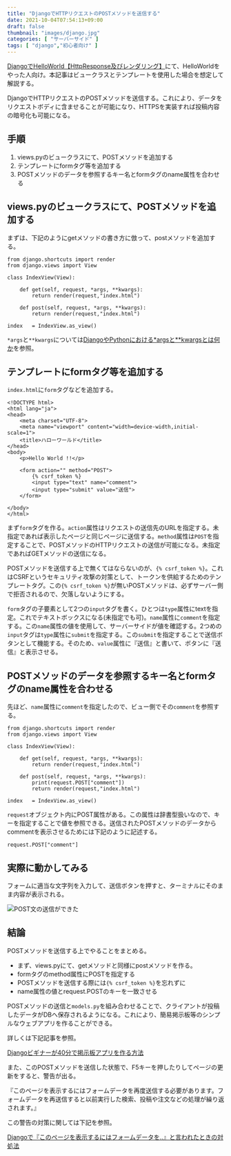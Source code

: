 ```yaml
---
title: "DjangoでHTTPリクエストのPOSTメソッドを送信する"
date: 2021-10-04T07:54:13+09:00
draft: false
thumbnail: "images/django.jpg"
categories: [ "サーバーサイド" ]
tags: [ "django","初心者向け" ]
---
```



[DjangoでHelloWorld【HttpResponse及びレンダリング】](/post/startup-django-helloworld/)にて、HelloWorldをやった人向け。本記事はビュークラスとテンプレートを使用した場合を想定して解説する。

DjangoでHTTPリクエストのPOSTメソッドを送信する。これにより、データをリクエストボディに含ませることが可能になり、HTTPSを実装すれば投稿内容の暗号化も可能になる。

## 手順

1. views.pyのビュークラスにて、POSTメソッドを追加する
1. テンプレートにformタグ等を追加する
1. POSTメソッドのデータを参照するキー名とformタグのname属性を合わせる

## views.pyのビュークラスにて、POSTメソッドを追加する

まずは、下記のようにgetメソッドの書き方に倣って、postメソッドを追加する。

    from django.shortcuts import render
    from django.views import View
    
    class IndexView(View):
    
        def get(self, request, *args, **kwargs):
            return render(request,"index.html")
        
        def post(self, request, *args, **kwargs):
            return render(request,"index.html")
    
    index   = IndexView.as_view()

`*args`と`**kwargs`については[DjangoやPythonにおける*argsと**kwargsとは何か](/post/django-args-kwargs/)を参照。

## テンプレートにformタグ等を追加する

`index.html`に`form`タグなどを追加する。

    <!DOCTYPE html>
    <html lang="ja">
    <head>
        <meta charset="UTF-8">
        <meta name="viewport" content="width=device-width,initial-scale=1">
        <title>ハローワールド</title>
    </head>
    <body>
        <p>Hello World !!</p>

        <form action="" method="POST">
            {% csrf_token %}
            <input type="text" name="comment">
            <input type="submit" value="送信">
        </form>

    </body>
    </html>

まず`form`タグを作る。`action`属性はリクエストの送信先のURLを指定する。未指定であれば表示したページと同じページに送信する。`method`属性は`POST`を指定することで、POSTメソッドのHTTPリクエストの送信が可能になる。未指定であればGETメソッドの送信になる。

POSTメソッドを送信する上で無くてはならないのが、`{% csrf_token %}`。これはCSRFというセキュリティ攻撃の対策として、トークンを供給するためのテンプレートタグ。この`{% csrf_token %}`が無いPOSTメソッドは、必ずサーバー側で拒否されるので、欠落しないようにする。

`form`タグの子要素として2つの`input`タグを書く。ひとつは`type`属性にtextを指定。これでテキストボックスになる(未指定でも可)。`name`属性に`comment`を指定する。この`name`属性の値を使用して、サーバーサイドが値を確認する。2つめの`input`タグは`type`属性に`submit`を指定する。この`submit`を指定することで送信ボタンとして機能する。そのため、`value`属性に『送信』と書いて、ボタンに『送信』と表示させる。

## POSTメソッドのデータを参照するキー名とformタグのname属性を合わせる

先ほど、`name`属性に`comment`を指定したので、ビュー側でその`comment`を参照する。

    from django.shortcuts import render
    from django.views import View
    
    class IndexView(View):
    
        def get(self, request, *args, **kwargs):
            return render(request,"index.html")
        
        def post(self, request, *args, **kwargs):
            print(request.POST["comment"])
            return render(request,"index.html")
    
    index   = IndexView.as_view()


`request`オブジェクト内にPOST属性がある。この属性は辞書型扱いなので、キーを指定することで値を参照できる。送信されたPOSTメソッドのデータからcommentを表示させるためには下記のように記述する。

    request.POST["comment"]

## 実際に動かしてみる

フォームに適当な文字列を入力して、送信ボタンを押すと、ターミナルにそのまま内容が表示される。

<div class="img-center"><img src="/images/Screenshot from 2021-10-04 15-55-32.png" alt="POST文の送信ができた"></div>

## 結論

POSTメソッドを送信する上でやることをまとめる。

- まず、views.pyにて、getメソッドと同様にpostメソッドを作る。
- formタグのmethod属性にPOSTを指定する
- POSTメソッドを送信する際には`{% csrf_token %}`を忘れずに
- name属性の値とrequest.POSTのキーを一致させる

POSTメソッドの送信と`models.py`を組み合わせることで、クライアントが投稿したデータがDBへ保存されるようになる。これにより、簡易掲示板等のシンプルなウェブアプリを作ることができる。

詳しくは下記記事を参照。

[Djangoビギナーが40分で掲示板アプリを作る方法](/post/startup-django/)

また、このPOSTメソッドを送信した状態で、F5キーを押したりしてページの更新をすると、警告が出る。

『このページを表示するにはフォームデータを再度送信する必要があります。フォームデータを再送信すると以前実行した検索、投稿や注文などの処理が繰り返されます。』

この警告の対策に関しては下記を参照。

[Djangoで『このページを表示するにはフォームデータを..』と言われたときの対処法](/post/django-redirect/)
